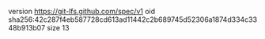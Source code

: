 version https://git-lfs.github.com/spec/v1
oid sha256:42c287f4eb587728cd613ad11442c2b689745d52306a1874d334c3348b913b07
size 13
